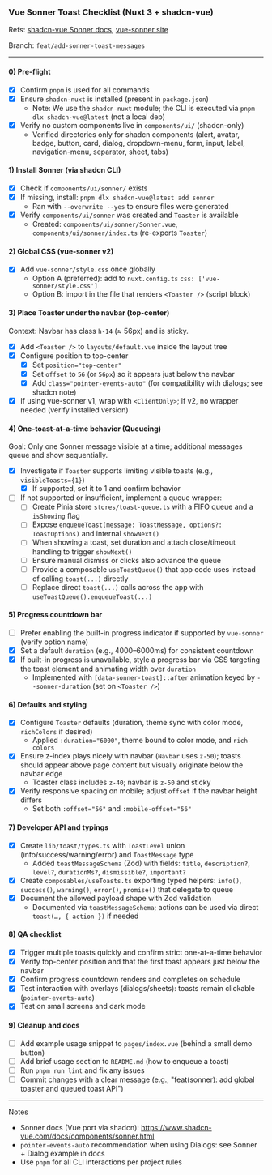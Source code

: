 ### Vue Sonner Toast Checklist (Nuxt 3 + shadcn-vue)

Refs: [shadcn-vue Sonner docs](https://www.shadcn-vue.com/docs/components/sonner.html), [vue-sonner site](https://vue-sonner.vercel.app/)

Branch: `feat/add-sonner-toast-messages`

---

#### 0) Pre-flight

- [x] Confirm `pnpm` is used for all commands
- [x] Ensure `shadcn-nuxt` is installed (present in `package.json`)
  - Note: We use the `shadcn-nuxt` module; the CLI is executed via `pnpm dlx shadcn-vue@latest` (not a local dep)
- [x] Verify no custom components live in `components/ui/` (shadcn-only)
  - Verified directories only for shadcn components (alert, avatar, badge, button, card, dialog, dropdown-menu, form, input, label, navigation-menu, separator, sheet, tabs)

#### 1) Install Sonner (via shadcn CLI)

- [x] Check if `components/ui/sonner/` exists
- [x] If missing, install: `pnpm dlx shadcn-vue@latest add sonner`
  - Ran with `--overwrite --yes` to ensure files were generated
- [x] Verify `components/ui/sonner` was created and `Toaster` is available
  - Created: `components/ui/sonner/Sonner.vue`, `components/ui/sonner/index.ts` (re-exports `Toaster`)

#### 2) Global CSS (vue-sonner v2)

- [x] Add `vue-sonner/style.css` once globally
  - Option A (preferred): add to `nuxt.config.ts` `css: ['vue-sonner/style.css']`
  - Option B: import in the file that renders `<Toaster />` (script block)

#### 3) Place Toaster under the navbar (top-center)

Context: Navbar has class `h-14` (≈ 56px) and is sticky.

- [x] Add `<Toaster />` to `layouts/default.vue` inside the layout tree
- [x] Configure position to top-center
  - [x] Set `position="top-center"`
  - [x] Set `offset` to `56` (or `56px`) so it appears just below the navbar
  - [x] Add `class="pointer-events-auto"` (for compatibility with dialogs; see shadcn note)
- [x] If using vue-sonner v1, wrap with `<ClientOnly>`; if v2, no wrapper needed (verify installed version)

#### 4) One-toast-at-a-time behavior (Queueing)

Goal: Only one Sonner message visible at a time; additional messages queue and show sequentially.

- [x] Investigate if `Toaster` supports limiting visible toasts (e.g., `visibleToasts={1}`)
  - [x] If supported, set it to 1 and confirm behavior
- [ ] If not supported or insufficient, implement a queue wrapper:
  - [ ] Create Pinia store `stores/toast-queue.ts` with a FIFO queue and a `isShowing` flag
  - [ ] Expose `enqueueToast(message: ToastMessage, options?: ToastOptions)` and internal `showNext()`
  - [ ] When showing a toast, set duration and attach close/timeout handling to trigger `showNext()`
  - [ ] Ensure manual dismiss or clicks also advance the queue
  - [ ] Provide a composable `useToastQueue()` that app code uses instead of calling `toast(...)` directly
  - [ ] Replace direct `toast(...)` calls across the app with `useToastQueue().enqueueToast(...)`

#### 5) Progress countdown bar

- [ ] Prefer enabling the built-in progress indicator if supported by `vue-sonner` (verify option name)
- [x] Set a default `duration` (e.g., 4000–6000ms) for consistent countdown
- [x] If built-in progress is unavailable, style a progress bar via CSS targeting the toast element and animating width over `duration`
  - Implemented with `[data-sonner-toast]::after` animation keyed by `--sonner-duration` (set on `<Toaster />`)

#### 6) Defaults and styling

- [x] Configure `Toaster` defaults (duration, theme sync with color mode, `richColors` if desired)
  - Applied `:duration="6000"`, theme bound to color mode, and `rich-colors`
- [x] Ensure z-index plays nicely with navbar (`Navbar` uses `z-50`); toasts should appear above page content but visually originate below the navbar edge
  - Toaster class includes `z-40`; navbar is `z-50` and sticky
- [x] Verify responsive spacing on mobile; adjust `offset` if the navbar height differs
  - Set both `:offset="56"` and `:mobile-offset="56"`

#### 7) Developer API and typings

- [x] Create `lib/toast/types.ts` with `ToastLevel` union (info/success/warning/error) and `ToastMessage` type
  - Added `toastMessageSchema` (Zod) with fields: `title`, `description?`, `level?`, `durationMs?`, `dismissible?`, `important?`
- [x] Create `composables/useToasts.ts` exporting typed helpers: `info()`, `success()`, `warning()`, `error()`, `promise()` that delegate to queue
- [x] Document the allowed payload shape with Zod validation
  - Documented via `toastMessageSchema`; actions can be used via direct `toast(…, { action })` if needed

#### 8) QA checklist

- [x] Trigger multiple toasts quickly and confirm strict one-at-a-time behavior
- [x] Verify top-center position and that the first toast appears just below the navbar
- [x] Confirm progress countdown renders and completes on schedule
- [x] Test interaction with overlays (dialogs/sheets): toasts remain clickable (`pointer-events-auto`)
- [x] Test on small screens and dark mode

#### 9) Cleanup and docs

- [ ] Add example usage snippet to `pages/index.vue` (behind a small demo button)
- [ ] Add brief usage section to `README.md` (how to enqueue a toast)
- [ ] Run `pnpm run lint` and fix any issues
- [ ] Commit changes with a clear message (e.g., "feat(sonner): add global toaster and queued toast API")

---

Notes

- Sonner docs (Vue port via shadcn): https://www.shadcn-vue.com/docs/components/sonner.html
- `pointer-events-auto` recommendation when using Dialogs: see Sonner + Dialog example in docs
- Use `pnpm` for all CLI interactions per project rules
